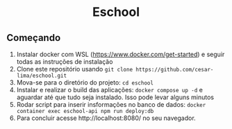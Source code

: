 <h1 align="center">
Eschool
</h1>

## Começando

1. Instalar docker com WSL (https://www.docker.com/get-started) e seguir todas as instruções de instalação <br />
2. Clone este repositório usando `git clone https://github.com/cesar-lima/eschool.git`<br />
3. Mova-se para o diretório do projeto: `cd eschool` <br />
4. Instalar e realizar o build das aplicações: `docker compose up -d` e aguardar até que tudo seja instalado. Isso pode levar alguns minutos <br />
5. Rodar script para inserir insformações no banco de dados: `docker container exec eschool-api npm run deploy:db` <br />
6. Para concluir acesse http://localhost:8080/ no seu navegador.
